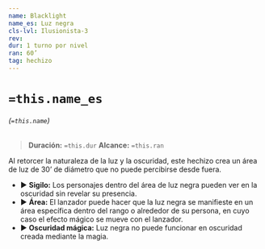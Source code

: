 ```yaml
---
name: Blacklight
name_es: Luz negra
cls-lvl: Ilusionista-3
rev: 
dur: 1 turno por nivel
ran: 60’
tag: hechizo
---
```

# `=this.name_es`
###### (`=this.name`)

>**Duración:** `=this.dur`
>**Alcance:** `=this.ran`

Al retorcer la naturaleza de la luz y la oscuridad, este hechizo crea un área de luz de 30’ de diámetro que no puede percibirse desde fuera. 
- ▶ **Sigilo:** Los personajes dentro del área de luz negra pueden ver en la oscuridad sin revelar su presencia. 
- ▶ **Área:** El lanzador puede hacer que la luz negra se manifieste en un área específica dentro del rango o alrededor de su persona, en cuyo caso el efecto mágico se mueve con el lanzador. 
- ▶ **Oscuridad mágica:** Luz negra no puede funcionar en oscuridad creada mediante la magia.

